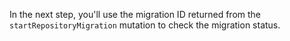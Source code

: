 In the next step, you'll use the migration ID returned from the `startRepositoryMigration` mutation to check the migration status.